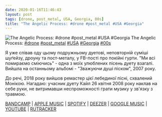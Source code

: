 ```yaml
---
date: 2020-01-16T11:46:43
layout: post
tags: [drone, post_metal, USA, Georgia, 00s]
title: "The Angelic Process: #drone #post_metal #USA #Georgia"
---
```

![The Angelic Process: #drone #post_metal #USA #Georgia](/assets/photos/photo_855@16-01-2020_11-46-43.jpg)
The Angelic Process: [#drone](/tags/#drone) [#post_metal](/tags/#post_metal) [#USA](/tags/#USA) [#Georgia](/tags/#Georgia) [#00s](/tags/#00s)

Я уже співав оду цьому подружньому дуетові, неповторній суміші шуґейзу, дроуну та пост-металу, у FB-пості про покійні гурти. &quot;Ми всі помираємо сміючись&quot; - одна з моїх улюблених пісень дуету взагалі. Вийшла на останньому альбомі - &quot;Зважуючи душі піском&quot;, 2007 року.

До речі, 2018 року вийшов ремастер цієї лебединої пісні, схвалений Монікою. Нагадаю: учасник дуету Кайл 26 квітня 2008 року наклав на себе руки, не витримавши неспроможності грати музику у зв&#39;язку з травмою.

[BANDCAMP](https://burningworldrecords.bandcamp.com/album/weighing-souls-with-sand) | [APPLE MUSIC](https://music.apple.com/tr/album/weighing-souls-with-sand/1325156295) | [SPOTIFY](https://open.spotify.com/album/7g8dRQvCKBxaSJfmoSebgw) | [DEEZER](https://www.deezer.com/album/52865292?utm_source=deezer&amp;utm_content=album-52865292&amp;utm_term=1601611822_1579167714&amp;utm_medium=web) | [GOOGLE MUSIC](https://play.google.com/music/m/Bqk7bkieway3pt7wjodhjdvf6lq?t=Weighing_Souls_with_Sand_-_The_Angelic_Process) | [YOUTUBE](https://www.youtube.com/playlist?list=OLAK5uy_nOl_hmknyyUeiTc2ANBGWUXhyZa_iDFmM) | [RUTRACKER](https://rutracker.org/forum/viewtopic.php?t=5832871)